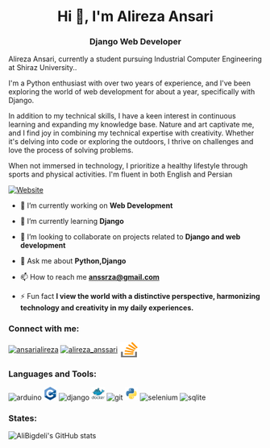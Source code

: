 <h1 align="center">Hi 👋, I'm Alireza Ansari</h1>
<h3 align="center">Django Web Developer</h3>

<p align="left">Alireza Ansari, currently a student pursuing Industrial Computer Engineering at Shiraz University..</p>
<p align="left">I'm a Python enthusiast with over two years of experience, and I've been exploring the world of web development for about a year, specifically with Django.</p>
<p align="left">In addition to my technical skills, I have a keen interest in continuous learning and expanding my knowledge base. Nature and art captivate me, and I find joy in combining my technical expertise with creativity. Whether it's delving into code or exploring the outdoors, I thrive on challenges and love the process of solving problems.</p>
<p align="left">When not immersed in technology, I prioritize a healthy lifestyle through sports and physical activities. I'm fluent in both English and Persian</p>



[![Website](https://img.shields.io/website?down_color=blue&down_message=blue&up_color=yellow&up_message=my%20resume&url=https%3A%2F%2Falibigdeli.github.io%2F)](https://ansarialireza.github.io/)


- 🔭 I’m currently working on **Web Development**

- 🌱 I’m currently learning **Django**

- 👯 I’m looking to collaborate on projects related to **Django and web development**

- 💬 Ask me about **Python,Django**

- 📫 How to reach me **anssrza@gmail.com**

- ⚡ Fun fact **I view the world with a distinctive perspective, harmonizing technology and creativity in my daily experiences.**

<h3 align="left">Connect with me:</h3>
<p align="left"><a href="https://www.linkedin.com/in/ansarialireza/" target="blank"><img align="center" src="https://raw.githubusercontent.com/rahuldkjain/github-profile-readme-generator/master/src/images/icons/Social/linked-in-alt.svg" alt="ansarialireza" height="25" width="35" /></a> <a href="https://www.instagram.com/alireza_anssari/" target="blank"><img align="center" src="https://raw.githubusercontent.com/rahuldkjain/github-profile-readme-generator/master/src/images/icons/Social/instagram.svg" alt="alireza_anssari" height="25" width="35" /></a> <a href="https://stackoverflow.com/users/12769444/ansari" target="blank"><img align="center" src="https://raw.githubusercontent.com/teamedwardforever/Readme-Generator/71f25dd8b98329b168142a6b782a107b75eab178/svg/Social/stack-overflow.svg" alt="ansari" height="30" width="40" /></a></p> 

<h3 align="left">Languages and Tools:</h3>
<p align="left">
<img src="https://cdn.worldvectorlogo.com/logos/arduino-1.svg" alt="arduino" width="26" height="26"/> 
<!-- <img src="https://www.vectorlogo.zone/logos/gnu_bash/gnu_bash-icon.svg" alt="bash" width="26" height="26"/>  -->
<!-- <img src="https://raw.githubusercontent.com/devicons/devicon/master/icons/bootstrap/bootstrap-plain-wordmark.svg" alt="bootstrap" width="26" height="26"/> -->
<!-- <img src="https://raw.githubusercontent.com/devicons/devicon/master/icons/c/c-original.svg" alt="c" width="26" height="26"/> -->
<!-- <img src="https://www.chartjs.org/media/logo-title.svg" alt="chartjs" width="26" height="26"/> -->
<img src="https://raw.githubusercontent.com/devicons/devicon/master/icons/cplusplus/cplusplus-original.svg" alt="cplusplus" width="26" height="26"/>
<!-- <img src="https://raw.githubusercontent.com/devicons/devicon/master/icons/css3/css3-original-wordmark.svg" alt="css3" width="26" height="26"/> -->
<img src="https://user-images.githubusercontent.com/29748439/177030588-a1916efd-384b-439a-9b30-24dd24dd48b6.png" alt="django" width="40" height="26"/> 
<img src="https://raw.githubusercontent.com/devicons/devicon/master/icons/docker/docker-original-wordmark.svg" alt="docker" width="26" height="26"/>
<!-- <img src="https://www.vectorlogo.zone/logos/pocoo_flask/pocoo_flask-icon.svg" alt="flask" width="26" height="26"/> -->
<img src="https://www.vectorlogo.zone/logos/git-scm/git-scm-icon.svg" alt="git" width="26" height="26"/>
<!-- <img src="https://www.vectorlogo.zone/logos/heroku/heroku-icon.svg" alt="heroku" width="26" height="26"/> -->
<!-- <img src="https://raw.githubusercontent.com/devicons/devicon/master/icons/html5/html5-original-wordmark.svg" alt="html5" width="26" height="26"/> -->
<!-- <img src="https://raw.githubusercontent.com/devicons/devicon/master/icons/javascript/javascript-original.svg" alt="javascript" width="26" height="26"/> -->
<!-- <img src="https://raw.githubusercontent.com/devicons/devicon/master/icons/linux/linux-original.svg" alt="linux" width="26" height="26"/> -->
<!-- <img src="https://raw.githubusercontent.com/devicons/devicon/master/icons/mongodb/mongodb-original-wordmark.svg" alt="mongodb" width="26" height="26"/> -->
<!-- <img src="https://www.svgrepo.com/show/303229/microsoft-sql-server-logo.svg" alt="mssql" width="26" height="26"/> -->
<!-- <img src="https://raw.githubusercontent.com/devicons/devicon/master/icons/nginx/nginx-original.svg" alt="nginx" width="26" height="26"/> -->
<!-- <img src="https://www.vectorlogo.zone/logos/opencv/opencv-icon.svg" alt="opencv" width="26" height="26"/> -->
<!-- <img src="https://raw.githubusercontent.com/devicons/devicon/master/icons/postgresql/postgresql-original-wordmark.svg" alt="postgresql" width="26" height="26"/> -->
<!-- <img src="https://www.vectorlogo.zone/logos/getpostman/getpostman-icon.svg" alt="postman" width="26" height="26"/> -->
<img src="https://raw.githubusercontent.com/devicons/devicon/master/icons/python/python-original.svg" alt="python" width="26" height="26"/>
<!-- <img src="https://www.vectorlogo.zone/logos/rabbitmq/rabbitmq-icon.svg" alt="rabbitMQ" width="26" height="26"/> -->
<!-- <img src="https://raw.githubusercontent.com/devicons/devicon/master/icons/redis/redis-original-wordmark.svg" alt="redis" width="26" height="26"/> -->
<img src="https://raw.githubusercontent.com/detain/svg-logos/780f25886640cef088af994181646db2f6b1a3f8/svg/selenium-logo.svg" alt="selenium" width="26" height="26"/>
<img src="https://www.vectorlogo.zone/logos/sqlite/sqlite-icon.svg" alt="sqlite" width="26" height="26"/>
</p>

<h3 align="left">States:</h3>

![AliBigdeli's GitHub stats](https://github-readme-stats.vercel.app/api?username=ansarialireza&show_icons=true&theme=radical&include_all_commits=true&count_private=true)
